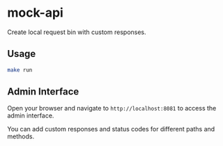 # mock-api
Create local request bin with custom responses.

## Usage

```bash
make run
```

## Admin Interface

Open your browser and navigate to `http://localhost:8081` to access the admin interface.

You can add custom responses and status codes for different paths and methods.


